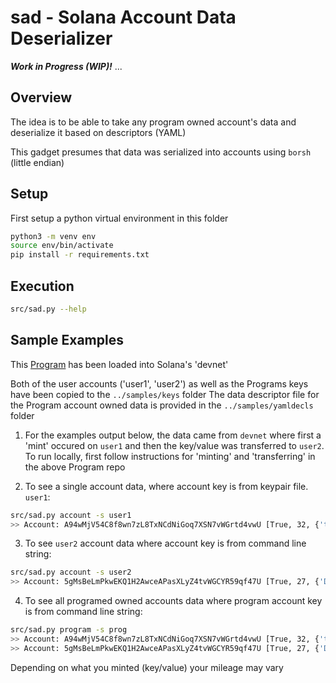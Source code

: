 # sad - Solana Account Data Deserializer

__*Work in Progress (WIP)!*__ ...

## Overview
The idea is to be able to take any program owned account's data and deserialize it based
on descriptors (YAML)

This gadget presumes that data was serialized into accounts using `borsh` (little endian)

## Setup
First setup a python virtual environment in this folder
```bash
python3 -m venv env
source env/bin/activate
pip install -r requirements.txt
```

## Execution
```bash
src/sad.py --help
```
## Sample Examples

This [Program](https://github.com/hashblock/solana-cli-program-template) has been loaded into Solana's 'devnet'

Both of the user accounts ('user1', 'user2') as well as the Programs keys have been copied to the `../samples/keys` folder
The data descriptor file for the Program account owned data is provided in the `../samples/yamldecls` folder

1. For the examples output below, the data came from `devnet` where first a 'mint' occured on `user1` and then the key/value was transferred to `user2`. To run locally, first follow instructions for 'minting' and 'transferring' in the above Program repo

2. To see a single account data, where account key is from keypair file. `user1`:
```bash
src/sad.py account -s user1
>> Account: A94wMjV54C8f8wn7zL8TxNCdNiGoq7XSN7vWGrtd4vwU [True, 32, {'ts key': 'ts first value'}]
```
3. To see `user2` account data where account key is from command line string:
```bash
src/sad.py account -s user2
>> Account: 5gMsBeLmPkwEKQ1H2AwceAPasXLyZ4tvWGCYR59qf47U [True, 27, {'Dev1': 'A new value'}]
```
4. To see all programed owned accounts data where program account key is from command line string:
```bash
src/sad.py program -s prog
>> Account: A94wMjV54C8f8wn7zL8TxNCdNiGoq7XSN7vWGrtd4vwU [True, 32, {'ts key': 'ts first value'}]
>> Account: 5gMsBeLmPkwEKQ1H2AwceAPasXLyZ4tvWGCYR59qf47U [True, 27, {'Dev1': 'A new value'}]
```
Depending on what you minted (key/value) your mileage may vary
